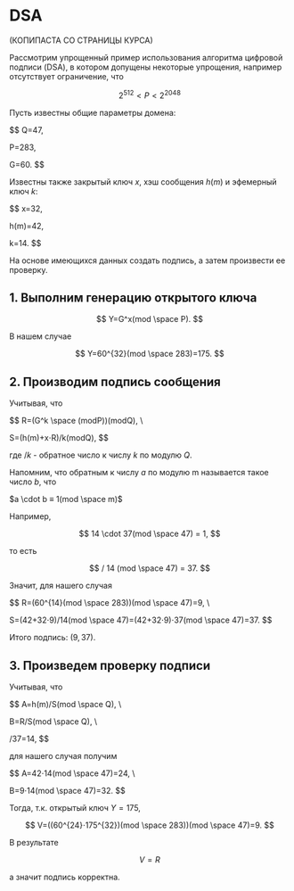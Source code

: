 # DSA

(КОПИПАСТА СО СТРАНИЦЫ КУРСА)

Рассмотрим упрощенный пример использования алгоритма цифровой подписи (DSA), в котором допущены некоторые упрощения, например отсутствует ограничение, что

$$
2^{512}<P<2^{2048}
$$

Пусть известны общие параметры домена:

$$
Q=47,

P=283,

G=60.
$$

Известны также закрытый ключ $x$, хэш сообщения $h(m)$ и эфемерный ключ $k$:

$$
x=32,

h(m)=42,

k=14.
$$

На основе имеющихся данных создать подпись, а затем произвести ее проверку.

## 1. Выполним генерацию открытого ключа

$$
Y=G^x(mod \space P).
$$

В нашем случае

$$
Y=60^{32}(mod \space 283)=175.
$$

## 2. Производим подпись сообщения

Учитывая, что

$$
R=(G^k \space (modP))(modQ), \\

S=(h(m)+x⋅R)/k(modQ),
$$

где $/k$ - обратное число к числу $k$ по модулю $Q$.

Напомним, что обратным к числу $a$ по модулю m называется такое число $b$, что

$a \cdot b ≡ 1(mod \space m)$

Например,

$$
14 \cdot 37(mod \space 47) = 1,
$$

то есть

$$
/ 14 (mod \space 47) = 37.
$$

Значит, для нашего случая

$$
R=(60^{14}(mod \space 283))(mod \space 47)=9, \\

S=(42+32⋅9)/14(mod \space 47)=(42+32⋅9)⋅37(mod \space 47)=37.
$$

Итого подпись: $(9,37)$.

## 3. Произведем проверку подписи

Учитывая, что

$$
A=h(m)/S(mod \space Q), \\

B=R/S(mod \space Q), \\

/37=14,
$$

для нашего случая получим

$$
A=42⋅14(mod \space 47)=24, \\

B=9⋅14(mod \space 47)=32.
$$

Тогда, т.к. открытый ключ $Y=175$,

$$
V=((60^{24}⋅175^{32})(mod \space 283))(mod \space 47)=9.
$$

В результате

$$
V=R
$$

а значит подпись корректна.
